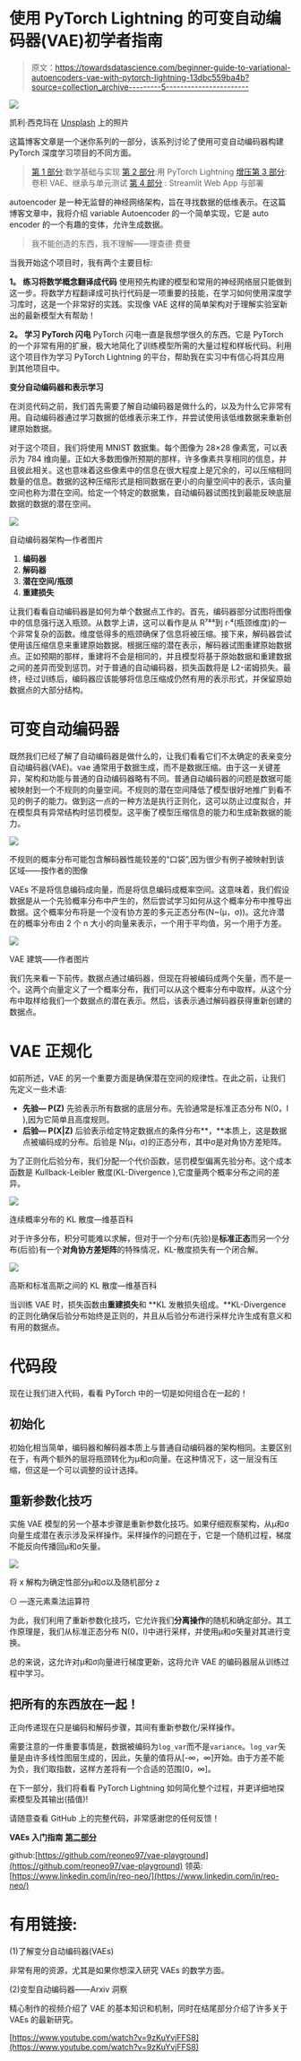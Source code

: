 # 使用 PyTorch Lightning 的可变自动编码器(VAE)初学者指南

> 原文：<https://towardsdatascience.com/beginner-guide-to-variational-autoencoders-vae-with-pytorch-lightning-13dbc559ba4b?source=collection_archive---------5----------------------->

![](img/f79c2b2c134a4b1d4715d556f8ecd995.png)

凯利·西克玛在 [Unsplash](https://unsplash.com?utm_source=medium&utm_medium=referral) 上的照片

这篇博客文章是一个迷你系列的一部分，该系列讨论了使用可变自动编码器构建 PyTorch 深度学习项目的不同方面。

> [第 1 部分](/beginner-guide-to-variational-autoencoders-vae-with-pytorch-lightning-13dbc559ba4b):数学基础与实现
> [第 2 部分](/beginner-guide-to-variational-autoencoders-vae-with-pytorch-lightning-part-2-6b79ad697c79):用 PyTorch Lightning
> [增压第 3 部分](/beginner-guide-to-variational-autoencoders-vae-with-pytorch-lightning-part-3-9d686d0d85d9#1921-b4c73b02c87):卷积 VAE、继承与单元测试
> [第 4 部分](/building-a-vae-playground-with-streamlit-aa88a3394c04) : Streamlit Web App 与部署

autoencoder 是一种无监督的神经网络架构，旨在寻找数据的低维表示。在这篇博客文章中，我将介绍 variable Autoencoder 的一个简单实现，它是 auto encoder 的一个有趣的变体，允许生成数据。

> 我不能创造的东西，我不理解——理查德·费曼

当我开始这个项目时，我有两个主要目标:

**1。** **练习将数学概念翻译成代码**
使用预先构建的模型和常用的神经网络层只能做到这一步。将数学方程翻译成可执行代码是一项重要的技能，在学习如何使用深度学习库时，这是一个非常好的实践。实现像 VAE 这样的简单架构对于理解实验室新出的最新模型大有帮助！

**2。** **学习 PyTorch 闪电**
PyTorch 闪电一直是我想学很久的东西。它是 PyTorch 的一个非常有用的扩展，极大地简化了训练模型所需的大量过程和样板代码。利用这个项目作为学习 PyTorch Lightning 的平台，帮助我在实习中有信心将其应用到其他项目中。

**变分自动编码器和表示学习**

在浏览代码之前，我们首先需要了解自动编码器是做什么的，以及为什么它非常有用。自动编码器通过学习数据的低维表示来工作，并尝试使用该低维数据来重新创建原始数据。

对于这个项目，我们将使用 MNIST 数据集。每个图像为 28×28 像素宽，可以表示为 784 维向量。正如大多数图像所预期的那样，许多像素共享相同的信息，并且彼此相关。这也意味着这些像素中的信息在很大程度上是冗余的，可以压缩相同数量的信息。数据的这种压缩形式是相同数据在更小的向量空间中的表示，该向量空间也称为潜在空间。给定一个特定的数据集，自动编码器试图找到最能反映底层数据的数据的潜在空间。

![](img/c6483ad71727e82a8eec00727a838250.png)

自动编码器架构—作者图片

1.  **编码器**
2.  **解码器**
3.  **潜在空间/瓶颈**
4.  **重建损失**

让我们看看自动编码器是如何为单个数据点工作的。首先，编码器部分试图将图像中的信息强行送入瓶颈。从数学上讲，这可以看作是从 R⁷⁸⁴到 r·⁴(瓶颈维度)的一个非常复杂的函数。维度低得多的瓶颈确保了信息将被压缩。接下来，解码器尝试使用该压缩信息来重建原始数据。根据压缩的潜在表示，解码器试图重建原始数据点。正如预期的那样，重建将不会是相同的，并且模型将基于原始数据和重建数据之间的差异而受到惩罚。对于普通的自动编码器，损失函数将是 L2-诺姆损失。最终，经过训练后，编码器应该能够将信息压缩成仍然有用的表示形式，并保留原始数据点的大部分结构。

# 可变自动编码器

既然我们已经了解了自动编码器是做什么的，让我们看看它们不太确定的表亲变分自动编码器(VAE)。vae 通常用于数据生成，而不是数据压缩。由于这一关键差异，架构和功能与普通的自动编码器略有不同。普通自动编码器的问题是数据可能被映射到一个不规则的向量空间。不规则的潜在空间降低了模型很好地推广到看不见的例子的能力。做到这一点的一种方法是执行正则化，这可以防止过度拟合，并在模型具有异常结构时惩罚模型。这平衡了模型压缩信息的能力和生成新数据的能力。

![](img/788f2d8d02dc4e7c4c3645d4cdd92553.png)

不规则的概率分布可能包含解码器性能较差的“口袋”,因为很少有例子被映射到该区域——按作者的图像

VAEs 不是将信息编码成向量，而是将信息编码成概率空间。这意味着，我们假设数据是从一个先验概率分布中产生的，然后尝试学习如何从这个概率分布中推导出数据。这个概率分布将是一个没有协方差的多元正态分布(N~(μ，σ))。这允许潜在的概率分布由 2 个 n 大小的向量来表示，一个用于平均值，另一个用于方差。

![](img/10ce333be8a0a34146c7709e99d14754.png)

VAE 建筑——作者图片

我们先来看一下前传。数据点通过编码器，但现在将被编码成两个矢量，而不是一个。这两个向量定义了一个概率分布，我们可以从这个概率分布中取样。从这个分布中取样给我们一个数据点的潜在表示。然后，该表示通过解码器获得重新创建的数据点。

# VAE 正规化

如前所述，VAE 的另一个重要方面是确保潜在空间的规律性。在此之前，让我们先定义一些术语:

*   **先验— P(Z)** 先验表示所有数据的底层分布。先验通常是标准正态分布 N(0，I ),因为它简单且高度规则。
*   **后验— P(X|Z)** 后验表示给定特定数据点的条件分布**，**本质上，这是数据点被编码成的分布。后验是 N(μ，σ)的正态分布，其中σ是对角协方差矩阵。

为了正则化后验分布，我们分配一个代价函数，惩罚模型偏离先验分布。这个成本函数是 Kullback-Leibler 散度(KL-Divergence ),它度量两个概率分布之间的差异。

![](img/78d38145cee25c48c58c898f17cab2a5.png)

连续概率分布的 KL 散度—维基百科

对于许多分布，积分可能难以求解，但对于一个分布(先验)是**标准正态**而另一个分布(后验)有一个**对角协方差矩阵**的特殊情况，KL-散度损失有一个闭合解。

![](img/2f240e940e7e3e4409101190e0cfdccc.png)

高斯和标准高斯之间的 KL 散度—维基百科

当训练 VAE 时，损失函数由**重建损失**和 **KL 发散损失组成。**KL-Divergence 的正则化确保后验分布始终是正则的，并且从后验分布进行采样允许生成有意义和有用的数据点。

# 代码段

现在让我们进入代码，看看 PyTorch 中的一切是如何组合在一起的！

## 初始化

初始化相当简单，编码器和解码器本质上与普通自动编码器的架构相同。主要区别在于，有两个额外的层将瓶颈转化为μ和σ向量。在这种情况下，这一层没有压缩，但这是一个可以调整的设计选择。

## 重新参数化技巧

实施 VAE 模型的另一个基本步骤是重新参数化技巧。如果仔细观察架构，从μ和σ向量生成潜在表示涉及采样操作。采样操作的问题在于，它是一个随机过程，梯度不能反向传播回μ和σ矢量。

![](img/9a8258074f9ae3dbd5583e2c0072bef2.png)

将 x 解构为确定性部分μ和σ以及随机部分 z

⊙ —逐元素乘法运算符

为此，我们利用了重新参数化技巧，它允许我们**分离操作**的随机和确定部分。其工作原理是，我们从标准正态分布 N(0，I)中进行采样，并使用μ和σ矢量对其进行变换。

总的来说，这允许对μ和σ向量进行梯度更新，这将允许 VAE 的编码器层从训练过程中学习。

## 把所有的东西放在一起！

正向传递现在只是编码和解码步骤，其间有重新参数化/采样操作。

需要注意的一件重要事情是，数据被编码为`log_var`而不是`variance`。`log_var`矢量是由许多线性图层生成的，因此，矢量的值将从[-∞，∞]开始。由于方差不能为负，我们取指数，这样方差将有一个合适的范围[0，∞]。

在下一部分，我们将看看 PyTorch Lightning 如何简化整个过程，并更详细地探索模型及其输出(插值)!

请随意查看 GitHub 上的完整代码，非常感谢您的任何反馈！

**VAEs 入门指南** [**第二部分**](/beginner-guide-to-variational-autoencoders-vae-with-pytorch-lightning-part-2-6b79ad697c79)

github:[https://github.com/reoneo97/vae-playground](https://github.com/reoneo97/vae-playground)
领英:[https://www.linkedin.com/in/reo-neo/](https://www.linkedin.com/in/reo-neo/)

# **有用链接:**

(1)了解变分自动编码器(VAEs)

非常有用的资源，尤其是如果你想深入研究 VAEs 的数学方面。

</understanding-variational-autoencoders-vaes-f70510919f73>  

(2)变型自动编码器——Arxiv 洞察

精心制作的视频介绍了 VAE 的基本知识和机制，同时在结尾部分介绍了许多关于 VAEs 的最新研究。

[https://www.youtube.com/watch?v=9zKuYvjFFS8](https://www.youtube.com/watch?v=9zKuYvjFFS8)